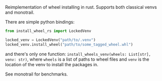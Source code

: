 Reimplementation of wheel installing in rust. Supports both classical venvs and monotrail.

There are simple python bindings:

```python
from install_wheel_rs import LockedVenv

locked_venv = LockedVenv("path/to/.venv")
locked_venv.install_wheel("path/to/some_tagged_wheel.whl")
```

and there's only one function: `install_wheels_venv(wheels: List[str], venv: str)`, where `wheels`
is a list of paths to wheel files and `venv` is the location of the venv to install the packages in.

See monotrail for benchmarks.
